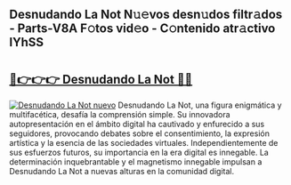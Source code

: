 ## Desnudando La Not N𝚞𝚎vos desn𝚞dos filtr𝚊dos - Parts-V8A F𝚘tos vid𝚎o - C𝚘ntenido atr𝚊ctivo lYhSS

# <h2><a href="http://mbbdf7x.tromn.icu/?c=Desnudando+La+Not">🔗👉👉👉 Desnudando La Not 🔗🔗</a></h2>

[![Desnudando La Not nuevo](https://i.imgur.com/pEAQMta.gif)](http://mbbdf7x.tromn.icu/?c=Desnudando+La+Not)
Desnudando La Not, una figura enigmática y multifacética, desafía la comprensión simple. Su innovadora autopresentación en el ámbito digital ha cautivado y enfurecido a sus seguidores, provocando debates sobre el consentimiento, la expresión artística y la esencia de las sociedades virtuales. Independientemente de sus esfuerzos futuros, su importancia en la era digital es innegable. La determinación inquebrantable y el magnetismo innegable impulsan a Desnudando La Not a nuevas alturas en la comunidad digital.
